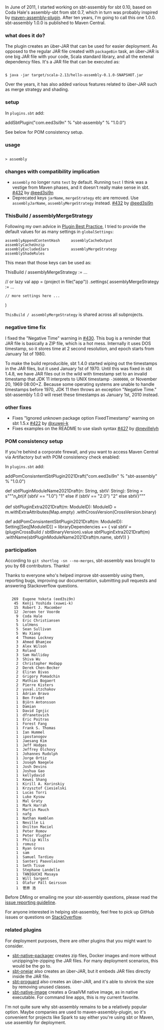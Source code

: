 
  [432]: https://github.com/sbt/sbt-assembly/pull/432
  [422]: https://github.com/sbt/sbt-assembly/pull/422
  [427]: https://github.com/sbt/sbt-assembly/pull/427
  [430]: https://github.com/sbt/sbt-assembly/pull/430
  [@eed3si9n]: https://github.com/eed3si9n/
  [@xuwei-k]: https://github.com/xuwei-k
  [@nevillelyh]: https://github.com/nevillelyh
  [maven-assembly-plugin]: https://maven.apache.org/plugins/maven-assembly-plugin/

In June of 2011, I started working on sbt-assembly for sbt 0.10, based on Coda Hale's assembly-sbt from sbt 0.7, which in turn was probably inspired by [maven-assembly-plugin][maven-assembly-plugin]. After ten years, I'm going to call this one 1.0.0. sbt-assembly 1.0.0 is published to Maven Central.

### what does it do?

The plugin creates an über-JAR that can be used for easier deployment. As opposed to the regular JAR file created with `packageBin` task, an über-JAR is one big JAR file with your code, Scala standard library, and all the extenal dependency files. It's a JAR file that can be executed as:

<code>
$ java -jar target/scala-2.13/hello-assembly-0.1.0-SNAPSHOT.jar
</code>

Over the years, it has also added various features related to über-JAR such as merge strategy and shading.

### setup

In `plugins.sbt` add:

<scala>
addSbtPlugin("com.eed3si9n" % "sbt-assembly" % "1.0.0")
</scala>

See below for POM consistency setup.

### usage

<code>
> assembly
</code>

### changes with compatibility implication

- `assembly` no longer runs `test` by default. Running `test` I think was a vestige from Maven phases, and it doesn't really make sense in sbt. [#432][432] by [@eed3si9n][@eed3si9n]
- Deprecated keys `jarName`, `mergeStrategy` etc are removed. Use `assemblyJarName`, `assemblyMergeStrategy` instead. [#432][432] by [@eed3si9n][@eed3si9n]

### ThisBuild / assemblyMergeStrategy

Following my own advice in [Plugin Best Practice](https://www.scala-sbt.org/1.x/docs/Plugins-Best-Practices.html#Provide+default+values+in), I tried to provide the default values for as many settings in `globalSettings`:

```
assemblyAppendContentHash     assemblyCacheOutput           assemblyCacheUnzip
assemblyExcludedJars          assemblyMergeStrategy         assemblyShadeRules
```

This mean that those keys can be used as:

<scala>
ThisBuild / assemblyMergeStrategy := ...

// or
lazy val app = (project in file("app"))
  .settings(
    assemblyMergeStrategy := ...

    // more settings here ...
  )
</scala>

`ThisBuild / assemblyMergeStrategy` is shared across all subprojects.

### negative time fix

I fixed the "Negative Time" warning in [#430][430]. This bug is a reminder that JAR file is basically a ZIP file, which is a hot mess. Internally it uses DOS timestamp, so it stores time at 2 second resolution, and epoch starts from January 1st of 1980.

To make the build reproducible, sbt 1.4.0 started wiping out the timestamps in the JAR files, but it used January 1st of 1970. Until this was fixed in sbt 1.4.8, we have JAR files out in the wild with timestamp set to an invalid timestamp that JDK 11 interprets to UNIX timestamp `-3600000`, or November 20, 1969 08:00+Z. Because some operating systems are unable to handle timestamps before 1970, JDK 11 then throws an exception "Negative Time." sbt-assembly 1.0.0 will reset these timestamps as January 1st, 2010 instead.

### other fixes

- Fixes "Ignored unknown package option FixedTimestamp" warning on sbt 1.5.x [#422][422] by [@xuwei-k][@xuwei-k]
- Fixes examples on the README to use slash syntax [#427][427] by [@nevillelyh][@nevillelyh]

### POM consistency setup

If you're behind a corporate firewall, and you want to access Maven Central via Artifactory but with POM consistency check enabled:

In `plugins.sbt` add:

<scala>
addPomConsisntentSbtPlugin2021Draft("com.eed3si9n" % "sbt-assembly" % "1.0.0")

def sbtPluginModuleName2021Draft(n: String, sbtV: String): String =
  s"""${n}_sbt${if (sbtV == "1.0") "1" else if (sbtV == "2.0") "2" else sbtV}"""

def sbtPluginExtra2021Draft(m: ModuleID): ModuleID =
  m.withExtraAttributes(Map.empty)
   .withCrossVersion(CrossVersion.binary)

def addPomConsisntentSbtPlugin2021Draft(m: ModuleID): Setting[Seq[ModuleID]] =
  libraryDependencies += {
    val sbtV = (pluginCrossBuild / sbtBinaryVersion).value
    sbtPluginExtra2021Draft(m)
      .withName(sbtPluginModuleName2021Draft(m.name, sbtV))
  }
</scala>

### participation

According to `git shortlog -sn --no-merges`, sbt-assembly was brought to you by 68 contributors. Thanks!

Thanks to everyone who's helped improve sbt-assembly using them, reporting bugs, improving our documentation, submitting pull requests and answering Stackoverflow questions.

<code>
   269  Eugene Yokota (eed3si9n)
    45  Kenji Yoshida (xuwei-k)
    15  Robert J. Macomber
    12  Jeroen ter Voorde
     9  Coda Hale
     5  Eric Christiansen
     5  LolHens
     5  Sean Sullivan
     5  Wu Xiang
     4  Thomas Lockney
     3  Ahmed Bhamjee
     3  Alex Wilson
     3  Roland
     3  Sam Halliday
     3  Shiva Wu
     2  Christopher Hodapp
     2  Derek Chen-Becker
     2  Eliran Bivas
     2  Grigory Pomadchin
     2  Mathias Bogaert
     2  Pierre Kisters
     2  yuval.itzchakov
     1  Adrian Bravo
     1  Ben Fradet
     1  Björn Antonsson
     1  Damian
     1  David Ignjic
     1  dfranetovich
     1  Eric Poitras
     1  Forest Fang
     1  Frank S. Thomas
     1  Ian Hummel
     1  ipostanogov
     1  Jaesang Kim
     1  Jeff Hodges
     1  Jeffrey Olchovy
     1  Johannes Rudolph
     1  Jorge Ortiz
     1  Joseph Naegele
     1  Josh Devins
     1  Joshua Gao
     1  kellydavid
     1  Kewei Shang
     1  Kirill A. Korinskiy
     1  Krzysztof Ciesielski
     1  Lucas Torri
     1  Luke Kysow
     1  Mal Graty
     1  Mark Harrah
     1  Martin Mauch
     1  nafg
     1  Nathan Hamblen
     1  Neville Li
     1  Onilton Maciel
     1  Peter Romov
     1  Peter Vlugter
     1  Philip Wills
     1  romusz
     1  Ryan Gross
     1  sam
     1  Samuel Tardieu
     1  Santeri Paavolainen
     1  Seth Tisue
     1  Stephane Landelle
     1  TANIGUCHI Masaya
     1  Will Sargent
     1  Ólafur Páll Geirsson
     1  菅原 浩
</code>

Before DMing or emailing me your sbt-assembly questions, please read the [issue reporting guideline](https://github.com/sbt/sbt-assembly/blob/develop/CONTRIBUTING.md).

For anyone interested in helping sbt-assembly, feel free to pick up GitHub issues or questions on [StackOverflow](https://stackoverflow.com/questions/tagged/sbt-assembly?tab=Unanswered).

### related plugins

For deployment purposes, there are other plugins that you might want to consider.

- [sbt-native-packager](https://github.com/sbt/sbt-native-packager) creates zip files, Docker images and more without unzipping/re-zipping the JAR files. For many deployment scenarios, this would be the go to.
- [sbt-onejar](https://github.com/sbt/sbt-onejar) also creates an über-JAR, but it embeds JAR files directly inside the JAR file.
- [sbt-proguard](https://github.com/sbt/sbt-proguard) also creates an über-JAR, and it's able to shrink the size by removing unused classes.
- [sbt-native-image](https://github.com/scalameta/sbt-native-image) creates a GraalVM native image, as in native executable. For command line apps, this is my current favorite.

I'm not quite sure why sbt-assembly remains to be a relatively popular option. Maybe companies are used to maven-assembly-plugin, so it's convenient for projects like Spark to say either you're using sbt or Maven, use assembly for deployment.
